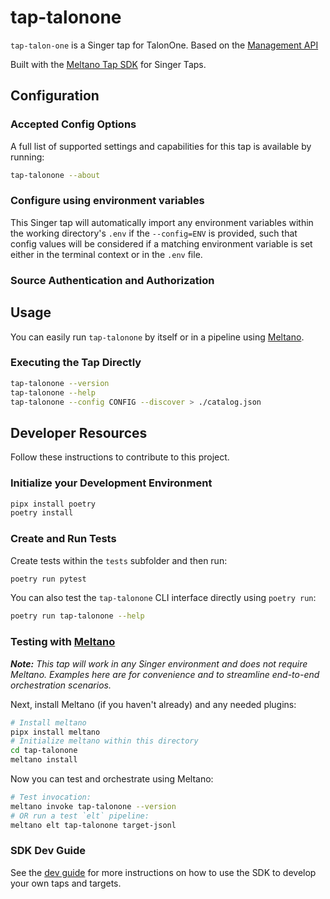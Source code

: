 # tap-talonone

`tap-talon-one` is a Singer tap for TalonOne. Based on the [Management API](https://docs.talon.one/management-api)

Built with the [Meltano Tap SDK](https://sdk.meltano.com) for Singer Taps.

<!--

Developer TODO: Update the below as needed to correctly describe the install procedure. For instance, if you do not have a PyPi repo, or if you want users to directly install from your git repo, you can modify this step as appropriate.

## Installation

Install from PyPi:

```bash
pipx install tap-talonone
```

Install from GitHub:

```bash
pipx install git+https://github.com/ORG_NAME/tap-talonone.git@main
```

-->

## Configuration

### Accepted Config Options

<!--
Developer TODO: Provide a list of config options accepted by the tap.

This section can be created by copy-pasting the CLI output from:

```
tap-talonone --about --format=markdown
```
-->

A full list of supported settings and capabilities for this
tap is available by running:

```bash
tap-talonone --about
```

### Configure using environment variables

This Singer tap will automatically import any environment variables within the working directory's
`.env` if the `--config=ENV` is provided, such that config values will be considered if a matching
environment variable is set either in the terminal context or in the `.env` file.

### Source Authentication and Authorization

<!--
Developer TODO: If your tap requires special access on the source system, or any special authentication requirements, provide those here.
-->

## Usage

You can easily run `tap-talonone` by itself or in a pipeline using [Meltano](https://meltano.com/).

### Executing the Tap Directly

```bash
tap-talonone --version
tap-talonone --help
tap-talonone --config CONFIG --discover > ./catalog.json
```

## Developer Resources

Follow these instructions to contribute to this project.

### Initialize your Development Environment

```bash
pipx install poetry
poetry install
```

### Create and Run Tests

Create tests within the `tests` subfolder and
  then run:

```bash
poetry run pytest
```

You can also test the `tap-talonone` CLI interface directly using `poetry run`:

```bash
poetry run tap-talonone --help
```

### Testing with [Meltano](https://www.meltano.com)

_**Note:** This tap will work in any Singer environment and does not require Meltano.
Examples here are for convenience and to streamline end-to-end orchestration scenarios._

<!--
Developer TODO:
Your project comes with a custom `meltano.yml` project file already created. Open the `meltano.yml` and follow any "TODO" items listed in
the file.
-->

Next, install Meltano (if you haven't already) and any needed plugins:

```bash
# Install meltano
pipx install meltano
# Initialize meltano within this directory
cd tap-talonone
meltano install
```

Now you can test and orchestrate using Meltano:

```bash
# Test invocation:
meltano invoke tap-talonone --version
# OR run a test `elt` pipeline:
meltano elt tap-talonone target-jsonl
```

### SDK Dev Guide

See the [dev guide](https://sdk.meltano.com/en/latest/dev_guide.html) for more instructions on how to use the SDK to
develop your own taps and targets.
